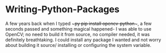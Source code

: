 # Writing-Python-Packages

A few years back when I typed ~~~py pip install opencv-python~~~, a few seconds passed and something magical happened- I was able to use OpenCV; no need to build it from source, no compiler needed, it was definitely breathtaking. I could install any package I wanted and not worry about building it source/ installing or configuring the system variable.
